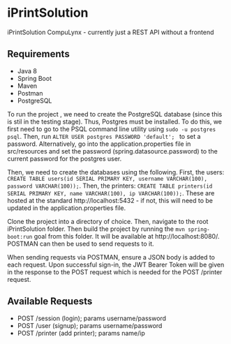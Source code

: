 # iPrintSolution
iPrintSolution CompuLynx - currently just a REST API without a frontend

## Requirements
- Java 8
- Spring Boot
- Maven
- Postman
- PostgreSQL



To run the project , we need to create the PostgreSQL database (since this is stil in the testing stage). Thus, Postgres must be installed. To do this, we first need to go to the PSQL command line utility using ```sudo -u postgres psql```. Then, run ```ALTER USER postgres PASSWORD 'default'; ``` to set a password. Alternatively, go into the application.properties file in src/resources and set the password (spring.datasource.password) to the current password for the postgres user.

Then, we need to create the databases using the following. First, the users:
```CREATE TABLE users(id SERIAL PRIMARY KEY, username VARCHAR(100), password VARCHAR(100));```. Then, the printers:
```CREATE TABLE printers(id SERIAL PRIMARY KEY, name VARCHAR(100), ip VARCHAR(100));```. These are hosted at the standard http://localhost:5432 - if not, this will need to be updated in the application.properties file.

Clone the project into a directory of choice. Then, navigate to the root iPrintSolution folder. Then build the project by running the ```mvn spring-boot:run``` goal from this folder. It will be available at http://localhost:8080/. POSTMAN can then be used to send requests to it.

When sending requests via POSTMAN, ensure a JSON body is added to each request. Upon successful sign-in, the JWT Bearer Token will be given in the response to the POST request which is needed for the POST /printer request.

## Available Requests
- POST /session (login); params username/password
- POST /user (signup); params username/password
- POST /printer (add printer); params name/ip
